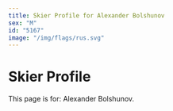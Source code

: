 ```yaml
---
title: Skier Profile for Alexander Bolshunov
sex: "M"
id: "5167"
image: "/img/flags/rus.svg" 
---
```


# Skier Profile

This page is for: Alexander Bolshunov.
    